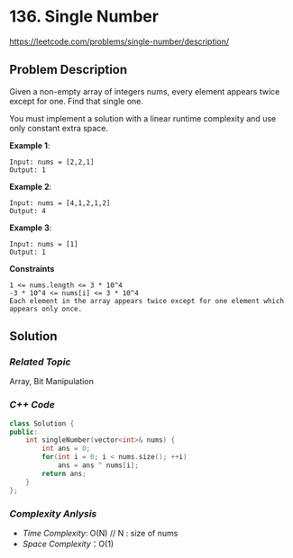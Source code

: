 # 136. Single Number
https://leetcode.com/problems/single-number/description/

## Problem Description

Given a non-empty array of integers nums, every element appears twice except for one. Find that single one.

You must implement a solution with a linear runtime complexity and use only constant extra space.


**Example 1**:
```
Input: nums = [2,2,1]
Output: 1
```
**Example 2**:
```
Input: nums = [4,1,2,1,2]
Output: 4
```
**Example 3**:
```
Input: nums = [1]
Output: 1
```

**Constraints**
```
1 <= nums.length <= 3 * 10^4
-3 * 10^4 <= nums[i] <= 3 * 10^4
Each element in the array appears twice except for one element which appears only once.
```

## Solution

### _Related Topic_
   Array, Bit Manipulation

### _C++ Code_
```cpp
class Solution {
public:
    int singleNumber(vector<int>& nums) {
        int ans = 0;
        for(int i = 0; i < nums.size(); ++i)
            ans = ans ^ nums[i];
        return ans;
    }
};
```

### _Complexity Anlysis_
- _Time Complexity_: O(N) // N : size of nums
- _Space Complexity_：O(1)
